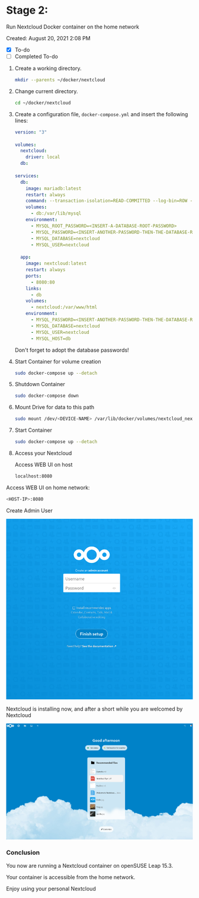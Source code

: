 # Stage 2:
Run Nextcloud Docker container on the home network

Created: August 20, 2021 2:08 PM

- [x]  To-do
- [ ]  Completed To-do

1. Create a working directory.

    ```bash
    mkdir --parents ~/docker/nextcloud
    ```

2. Change current directory.

    ```bash
    cd ~/docker/nextcloud

    ```

3. Create a configuration file, `docker-compose.yml` and insert the following lines:

    ```yaml
    version: "3"
      
    volumes:
      nextcloud:
        driver: local
      db:

    services:
      db:
        image: mariadb:latest
        restart: always
        command: --transaction-isolation=READ-COMMITTED --log-bin=ROW --innodb-read-only-compressed=OFF
        volumes:
          - db:/var/lib/mysql
        environment:
          - MYSQL_ROOT_PASSWORD=<INSERT-A-DATABASE-ROOT-PASSWORD>
          - MYSQL_PASSWORD=<INSERT-ANOTHER-PASSWORD-THEN-THE-DATABASE-ROOT-PASSWORD-FOR-BETTER-SECURITY>
          - MYSQL_DATABASE=nextcloud
          - MYSQL_USER=nextcloud

      app:
        image: nextcloud:latest
        restart: always
        ports:
          - 8080:80
        links:
          - db
        volumes:
          - nextcloud:/var/www/html
        environment:
          - MYSQL_PASSWORD=<INSERT-ANOTHER-PASSWORD-THEN-THE-DATABASE-ROOT-PASSWORD-FOR-BETTER-SECURITY>
          - MYSQL_DATABASE=nextcloud
          - MYSQL_USER=nextcloud
          - MYSQL_HOST=db
    ```

    Don't forget to adopt the database passwords!

4. Start Container for volume creation 

    ```bash
    sudo docker-compose up --detach
    ```

5. Shutdown Container

    ```bash
    sudo docker-compose down
    ```

6. Mount Drive for data  to this path

    ```bash
    sudo mount /dev/<DEVICE-NAME> /var/lib/docker/volumes/nextcloud_nextcloud/_data
    ```

7. Start Container

    ```bash
    sudo docker-compose up --detach
    ```

8. Access your Nextcloud

    Access WEB UI on host

    ```bash
    localhost:8080
    ```

Access WEB UI on home network:

```bash
<HOST-IP>:8080
```

Create Admin User

![Untitled](Stage%202%20Run%20Nextcloud%20Docker%20container%20on%20the%20home%206ed4e73950fc48128b162eca6b9ee546/Untitled.png)

Nextcloud is installing now, and after a short while you are welcomed by Nextcloud

![Untitled](Stage%202%20Run%20Nextcloud%20Docker%20container%20on%20the%20home%206ed4e73950fc48128b162eca6b9ee546/Untitled%201.png)

### Conclusion

You now are running a Nextcloud container on openSUSE Leap 15.3.

Your container is accessible from the home network.

Enjoy using your personal Nextcloud
